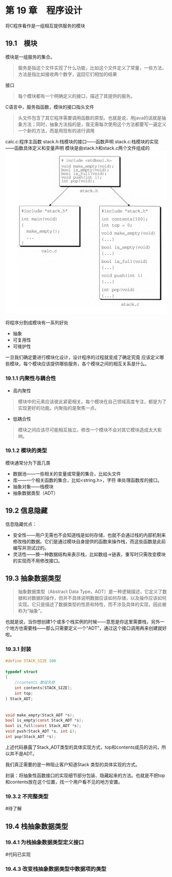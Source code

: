 # 第 19 章　程序设计
将C程序看作是一组相互提供服务的模块

## 19.1　模块
模块是一组服务的集合。
> 服务是指这个文件实现了什么功能，比如这个文件定义了常量，一些方法，方法是指比如接收两个数字，返回它们相加的结果

接口
> 每个模块都有一个明确定义的接口，描述了其提供的服务。

C语言中，服务指函数，模块的接口指头文件
> 头文件包含了其它程序需要调用函数的原型。也就是说，用java的话就是抽象方法；同时，抽象方法指的是，我无需每次使用这个方法都要写一遍定义一个新的方法，而是用现有的进行调用


calc.c:程序主函数
stack.h:栈模块的接口——函数声明
stack.c:栈模块的实现——函数具体定义和变量声明
模块是由stack.h和stack.c两个文件组成的
![](images/Pasted%20image%2020240626071729.png)


将程序分割成模块有一系列好处
- 抽象
- 可复用性
- 可维护性

一旦我们确定要进行模块化设计，设计程序的过程就变成了确定究竟 应该定义哪些模块，每个模块应该提供哪些服务，各个模块之间的相互关系是什么。

### 19.1.1 内聚性与耦合性
- 高内聚性
> 模块中的元素应该彼此紧密相关。每个模块在自己领域高度专注，都是为了实现更好的功能。内聚指的是聚焦一点。

- 低耦合性
> 模块之间应该尽可能相互独立。修改一个模块不会对其它模块造成太大影响。


### 19.1.2 模块的类型
模块通常分为下面几类
- 数据池——一些相关的变量或常量的集合，比如头文件
- 库——一个相关函数的集合，比如<string.h>，字符 串处理函数库的接口。
- 抽象对象——栈模块
- 抽象数据类型（ADT）

## 19.2 信息隐藏
信息隐藏优点：
- 安全性——用户无需也不会知道栈是如何存储，也就不会通过栈的内部机制来修改栈的数据。它们是通过模块自身提供的函数来操作栈，而这些函数是此前编写并测试过的。
- 灵活性——换一种数据结构来表示栈，比如数组->链表，重写时只需改变模块的实现而不用修改接口。



## 19.3 抽象数据类型
> 抽象数据类型（Abstract Data Type，ADT）是一种逻辑描述，它定义了数据和对数据的操作，但并不具体说明数据应该如何存储，以及操作应该如何实现。它只是描述了数据类型的性质和特性，而不涉及具体的实现，因此被称为“抽象”。

也就是说，当你想创建1个或多个栈实例的时候——意思是你这里需要栈，另外一个地方也需要栈——那么只需要定义一个“ADT”，通过这个接口调用再来创建就好啦。

### 19.3.1 封装
```c
#define STACK_SIZE 100

typedef struct 
{
	//contents 数组名称
    int contents[STACK_SIZE];
    int top;
} Stack_ADT;


void make_empty(Stack_ADT *s);
bool is_empty(const Stack_ADT *s);
bool is_full(const Stack_ADT *s);
void push(Stack_ADT *s, int i);
int pop(Stack_ADT *s);
```

上述代码暴露了Stack_ADT类型的具体实现方式，top和contents成员的访问，所以并不是ADT。

我们真正需要的是一种阻止客户知道Stack 类型的具体实现的方式。

封装：将抽象性函数接口的实现细节部分包装、隐藏起来的方法。也就是不把top和contents放在这个位置，找一个用户看不见的地方安置。

### 19.3.2 不完整类型
#待了解


## 19.4 栈抽象数据类型

### 19.4.1 为栈抽象数据类型定义接口
#代码已实现


### 19.4.3 改变栈抽象数据类型中数据项的类型
